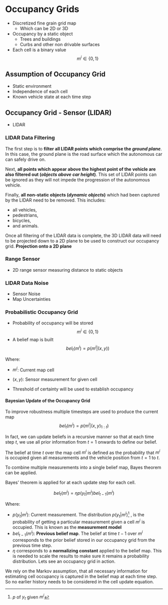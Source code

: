 # Occupancy Grids

* Discretized fine grain grid map
  * Which can be 2D or 3D
* Occupancy by a static object
  * Trees and buildings
  * Curbs and other non drivable surfaces
* Each cell is a binary value $$m^i\in \left\{0,1 \right\}$$

## Assumption of Occupancy Grid

* Static environment
* Independence of each cell
* Known vehicle state at each time step

## Occupancy Grid - Sensor (LIDAR)

* LIDAR

### LIDAR Data Filtering

The first step is to **filter all LIDAR points which comprise the *ground plane***. In this case, the ground plane is the road surface which the autonomous car can safely drive on.

Next, **all points which appear above the highest point of the vehicle are also filtered out (*objects above car height*)**. This set of LIDAR points can be ignored as they will not impede the progression of the autonomous vehicle.

Finally, **all non-static objects (*dynamic objects*)** which had been captured by the LIDAR need to be removed. This includes:

* all vehicles,
* pedestrians,
* bicycles,
* and animals.

Once all filtering of the LIDAR data is complete, the 3D LIDAR data will need to be projected down to a 2D plane to be used to construct our occupancy grid. **Projection onto a 2D plane**

### Range Sensor

* 2D range sensor measuring distance to static objects

### LIDAR Data Noise

* Sensor Noise
* Map Uncertainties

### Probabilistic Occupancy Grid

* Probability of occupancy will be stored $$m^i\in \left\{0,1 \right\}$$
* A belief map is built $$bel_t(m^i) =p(m^i|(x,y))$$

Where:

* $m^i$: Current map cell
* $(x,y)$: Sensor measurement for given cell

* Threshold of certainty will be used to establish occupancy

#### Bayesian Update of the Occupancy Grid

To improve robustness multiple timesteps are used to produce the current map
$$bel_t(m^i) =p(m^i|(x,y)_{1:t})$$

In fact, we can update beliefs in a recursive manner so that at each time step $t$, we use all prior information from $t=1$ onwards to define our belief.

The belief at time $t$ over the map cell $m^i$ is defined as the probability that $m^i$ is occupied given all measurements and the vehicle position from $t=1$ to $t$.

To combine multiple measurements into a single belief map, Bayes theorem can be applied.

Bayes' theorem is applied for at each update step for each
cell.

$$bel_t(m^i) =\eta p(y_t|m^i)bel_{t-1}(m^i)$$

Where:

* $p(y_t|m^i)$: Current measurement. The distribution $p(y_t|m^i)$[^1] , is the probability of getting a particular measurement given a cell $m^i$ is occupied. This is known as the **measurement model**
* $bel_{t-1}(m^i)$: **Previous belief map**. The belief at time $t-1$ over $m^i$ corresponds to the prior belief stored in our occupancy grid from the previous time step.
* $\eta$ corresponds to a **normalizing constant** applied to the belief map. This is needed to scale the results to make sure it remains a probability distribution. Lets see an occupancy grid in action.

We rely on the Markov assumption, that all necessary information for estimating cell occupancy is captured in the belief map at each time step. So no earlier history needs to be considered in the cell update equation.

[^1]: $p$ of $y_t$ given $m^i$

